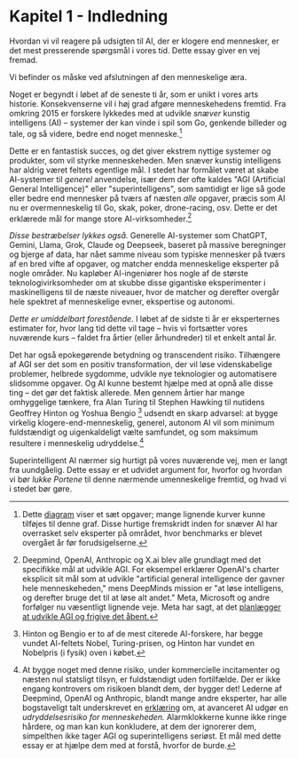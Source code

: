 # Kapitel 1 - Indledning

Hvordan vi vil reagere på udsigten til AI, der er klogere end mennesker, er det mest presserende spørgsmål i vores tid. Dette essay giver en vej fremad.

Vi befinder os måske ved afslutningen af den menneskelige æra.

Noget er begyndt i løbet af de seneste ti år, som er unikt i vores arts historie. Konsekvenserne vil i høj grad afgøre menneskehedens fremtid. Fra omkring 2015 er forskere lykkedes med at udvikle *snæver* kunstig intelligens (AI) – systemer der kan vinde i spil som Go, genkende billeder og tale, og så videre, bedre end noget menneske.[^1]

Dette er en fantastisk succes, og det giver ekstrem nyttige systemer og produkter, som vil styrke menneskeheden. Men snæver kunstig intelligens har aldrig været feltets egentlige mål. I stedet har formålet været at skabe AI-systemer til *generel* anvendelse, især dem der ofte kaldes "AGI (Artificial General Intelligence)" eller "superintelligens", som samtidigt er lige så gode eller bedre end mennesker på tværs af næsten *alle* opgaver, præcis som AI nu er overmenneskelig til Go, skak, poker, drone-racing, osv. Dette er det erklærede mål for mange store AI-virksomheder.[^2]

*Disse bestræbelser lykkes også.* Generelle AI-systemer som ChatGPT, Gemini, Llama, Grok, Claude og Deepseek, baseret på massive beregninger og bjerge af data, har nået samme niveau som typiske mennesker på tværs af en bred vifte af opgaver, og matcher endda menneskelige eksperter på nogle områder. Nu kapløber AI-ingeniører hos nogle af de største teknologivirksomheder om at skubbe disse gigantiske eksperimenter i maskinelligens til de næste niveauer, hvor de matcher og derefter overgår hele spektret af menneskelige evner, ekspertise og autonomi.

*Dette er umiddelbart forestående.* I løbet af de sidste ti år er eksperternes estimater for, hvor lang tid dette vil tage – hvis vi fortsætter vores nuværende kurs – faldet fra årtier (eller århundreder) til et enkelt antal år.

Det har også epokegørende betydning og transcendent risiko. Tilhængere af AGI ser det som en positiv transformation, der vil løse videnskabelige problemer, helbrede sygdomme, udvikle nye teknologier og automatisere slidsomme opgaver. Og AI kunne bestemt hjælpe med at opnå alle disse ting – det gør det faktisk allerede. Men gennem årtier har mange omhyggelige tænkere, fra Alan Turing til Stephen Hawking til nutidens Geoffrey Hinton og Yoshua Bengio [^3] udsendt en skarp advarsel: at bygge virkelig klogere-end-menneskelig, generel, autonom AI vil som minimum fuldstændigt og uigenkaldeligt vælte samfundet, og som maksimum resultere i menneskelig udryddelse.[^4]

Superintelligent AI nærmer sig hurtigt på vores nuværende vej, men er langt fra uundgåelig. Dette essay er et udvidet argument for, hvorfor og hvordan vi bør *lukke Portene* til denne nærmende umenneskelige fremtid, og hvad vi i stedet bør gøre.


[^1]: Dette [diagram](https://time.com/6300942/ai-progress-charts/) viser et sæt opgaver; mange lignende kurver kunne tilføjes til denne graf. Disse hurtige fremskridt inden for snæver AI har overrasket selv eksperter på området, hvor benchmarks er blevet overgået år før forudsigelserne.

[^2]: Deepmind, OpenAI, Anthropic og X.ai blev alle grundlagt med det specifikke mål at udvikle AGI. For eksempel erklærer OpenAI's charter eksplicit sit mål som at udvikle "artificial general intelligence der gavner hele menneskeheden," mens DeepMinds mission er "at løse intelligens, og derefter bruge det til at løse alt andet." Meta, Microsoft og andre forfølger nu væsentligt lignende veje. Meta har sagt, at det [planlægger at udvikle AGI og frigive det åbent.](https://www.forbes.com/sites/johnkoetsier/2024/01/18/zuckerberg-on-ai-meta-building-agi-for-everyone-and-open-sourcing-it/)

[^3]: Hinton og Bengio er to af de mest citerede AI-forskere, har begge vundet AI-feltets Nobel, Turing-prisen, og Hinton har vundet en Nobelpris (i fysik) oven i købet.

[^4]: At bygge noget med denne risiko, under kommercielle incitamenter og næsten nul statsligt tilsyn, er fuldstændigt uden fortilfælde. Der er ikke engang kontrovers om risikoen blandt dem, der bygger det! Lederne af Deepmind, OpenAI og Anthropic, blandt mange andre eksperter, har alle bogstaveligt talt underskrevet en [erklæring](https://www.safe.ai/work/statement-on-ai-risk) om, at avanceret AI udgør en *udryddelsesrisiko for menneskeheden.* Alarmklokkerne kunne ikke ringe hårdere, og man kan kun konkludere, at dem der ignorerer dem, simpelthen ikke tager AGI og superintelligens seriøst. Et mål med dette essay er at hjælpe dem med at forstå, hvorfor de burde.